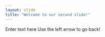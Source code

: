 ```yaml
---
layout: slide
title: "Welcome to our second slide!"
---
```

Enter text here
Use the left arrow to go back!
